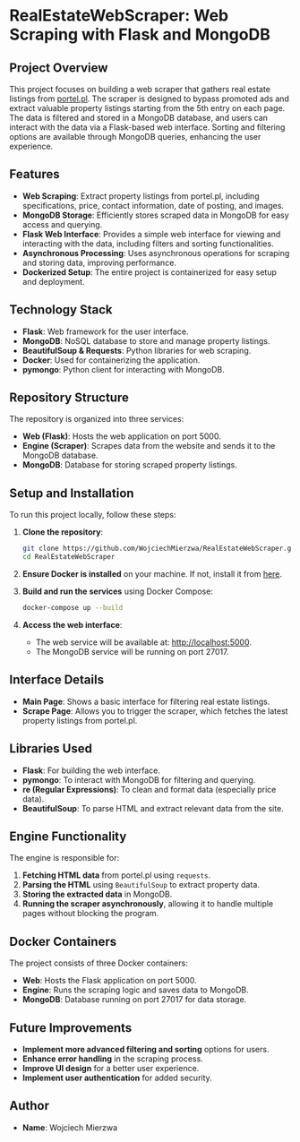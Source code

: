 # RealEstateWebScraper: Web Scraping with Flask and MongoDB

## Project Overview

This project focuses on building a web scraper that gathers real estate listings from [portel.pl](https://www.portel.pl). The scraper is designed to bypass promoted ads and extract valuable property listings starting from the 5th entry on each page. The data is filtered and stored in a MongoDB database, and users can interact with the data via a Flask-based web interface. Sorting and filtering options are available through MongoDB queries, enhancing the user experience.

## Features
- **Web Scraping**: Extract property listings from portel.pl, including specifications, price, contact information, date of posting, and images.
- **MongoDB Storage**: Efficiently stores scraped data in MongoDB for easy access and querying.
- **Flask Web Interface**: Provides a simple web interface for viewing and interacting with the data, including filters and sorting functionalities.
- **Asynchronous Processing**: Uses asynchronous operations for scraping and storing data, improving performance.
- **Dockerized Setup**: The entire project is containerized for easy setup and deployment.

## Technology Stack
- **Flask**: Web framework for the user interface.
- **MongoDB**: NoSQL database to store and manage property listings.
- **BeautifulSoup & Requests**: Python libraries for web scraping.
- **Docker**: Used for containerizing the application.
- **pymongo**: Python client for interacting with MongoDB.

## Repository Structure
The repository is organized into three services:
- **Web (Flask)**: Hosts the web application on port 5000.
- **Engine (Scraper)**: Scrapes data from the website and sends it to the MongoDB database.
- **MongoDB**: Database for storing scraped property listings.

## Setup and Installation

To run this project locally, follow these steps:

1. **Clone the repository**:

    ```bash
    git clone https://github.com/WojciechMierzwa/RealEstateWebScraper.git
    cd RealEstateWebScraper
    ```

2. **Ensure Docker is installed** on your machine. If not, install it from [here](https://docs.docker.com/get-docker/).

3. **Build and run the services** using Docker Compose:

    ```bash
    docker-compose up --build
    ```

4. **Access the web interface**:
   - The web service will be available at: [http://localhost:5000](http://localhost:5000).
   - The MongoDB service will be running on port 27017.

## Interface Details

- **Main Page**: Shows a basic interface for filtering real estate listings.
- **Scrape Page**: Allows you to trigger the scraper, which fetches the latest property listings from portel.pl.

## Libraries Used

- **Flask**: For building the web interface.
- **pymongo**: To interact with MongoDB for filtering and querying.
- **re (Regular Expressions)**: To clean and format data (especially price data).
- **BeautifulSoup**: To parse HTML and extract relevant data from the site.

## Engine Functionality

The engine is responsible for:

1. **Fetching HTML data** from portel.pl using `requests`.
2. **Parsing the HTML** using `BeautifulSoup` to extract property data.
3. **Storing the extracted data** in MongoDB.
4. **Running the scraper asynchronously**, allowing it to handle multiple pages without blocking the program.

## Docker Containers

The project consists of three Docker containers:

- **Web**: Hosts the Flask application on port 5000.
- **Engine**: Runs the scraping logic and saves data to MongoDB.
- **MongoDB**: Database running on port 27017 for data storage.

## Future Improvements

- **Implement more advanced filtering and sorting** options for users.
- **Enhance error handling** in the scraping process.
- **Improve UI design** for a better user experience.
- **Implement user authentication** for added security.

## Author

- **Name**: Wojciech Mierzwa


